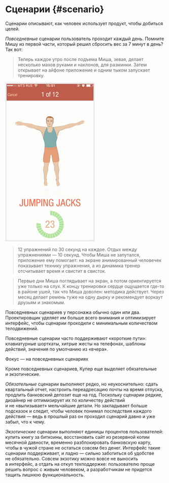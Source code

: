 # Сценарии {#scenario}

Сценарии описывают, как человек использует продукт, чтобы добиться целей.

*Повседневные* сценарии пользователь проходит каждый день. Помните Мишу из&nbsp;первой части, который решил сбросить вес за&nbsp;7&nbsp;минут в&nbsp;день? Так&nbsp;вот:

> Теперь каждое утро после подъема Миша, зевая, делает несколько махов руками и&nbsp;наклонов, для разминки. Затем открывает на&nbsp;айфоне приложение и&nbsp;одним тыком запускает тренировку.

![Миша](images/asylum-7minutes.png)

> 12&nbsp;упражнений по&nbsp;30&nbsp;секунд на&nbsp;каждое. Отдых между упражнениями&nbsp;&mdash; 10&nbsp;секунд. Чтобы Миша не&nbsp;запутался, приложение ему помогает: на&nbsp;экране анимированный человечек показывает технику упражнения, а&nbsp;из&nbsp;динамика тренер отсчитывает время и&nbsp;свистит в&nbsp;свисток.<br>

> Первые дни Миша поглядывает на&nbsp;экран, а&nbsp;потом ориентируется уже только на&nbsp;слух. К&nbsp;концу тренировки сердце ощущается где-то в&nbsp;районе ушей, так что Миша&nbsp;доволен: методика действует. Через месяц делает ремень туже на&nbsp;одну дырку и&nbsp;рекомендует воркаут друзьям и&nbsp;знакомым.

Повседневных сценариев у&nbsp;персонажа обычно один или&nbsp;два. Проектировщик уделяет им&nbsp;больше всего внимания и&nbsp;оптимизирует интерфейс, чтобы сценарии проходили с&nbsp;минимальным количеством телодвижений.

Повседневные сценарии часто поддерживают &laquo;короткие пути&raquo;: клавиатурные шорткаты, хитрые жесты на&nbsp;телефонах, шаблоны действий, значения по&nbsp;умолчанию из&nbsp;&laquo;вчера&raquo;.

<p class="big">Фокус&nbsp;&mdash; на&nbsp;повседневных сценариях</p>

Кроме повседневных сценариев, Купер еще выделяет обязательные и&nbsp;экзотические.

*Обязательные* сценарии выполняют редко, но&nbsp;неукоснительно: сдать квартальный отчет, настроить переадресацию почты на&nbsp;время отпуска, продлить банковский депозит еще на&nbsp;год. Поскольку сценарии редкие, дизайнер не&nbsp;оптимизирует их&nbsp;по&nbsp;количеству действий и&nbsp;не&nbsp;&laquo;вылизывает&raquo; мельчайшие детали. Но&nbsp;закладывает больше подсказок и&nbsp;следит, чтобы человек понимал последствия каждого действия&nbsp;&mdash; ведь в&nbsp;прошлый раз он&nbsp;проходил сценарий давно и&nbsp;уже забыл, что к&nbsp;чему.

*Экзотические* сценарии выполняют единицы процентов пользователей: купить книгу за&nbsp;биткоины, восстановить сайт из&nbsp;резервной копии месячной давности, временно разблокировать банковскую карту, чтобы в&nbsp;чужой стране не&nbsp;остаться совсем без денег. Интерфейс такие сценарии поддерживает, и&nbsp;ладно&nbsp;&mdash; сильно заботиться об&nbsp;удобстве не&nbsp;обязательно. Совсем экзотику можно вовсе не&nbsp;выносить в&nbsp;интерфейс, а&nbsp;отдать на&nbsp;откуп техподдержке: пользователю проще решить вопрос с&nbsp;живым человеком, а&nbsp;разработчикам не&nbsp;придется тащить лишнюю функциональность.
